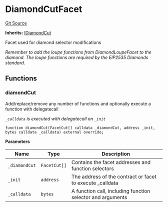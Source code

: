 # DiamondCutFacet
[Git Source](https://github.com/ubiquity/ubiquity-dollar/blob/40df6b48aeb8f52a1ca16fc758a5459764bee6c2/src/dollar/facets/DiamondCutFacet.sol)

**Inherits:**
[IDiamondCut](/src/dollar/interfaces/IDiamondCut.sol/interface.IDiamondCut.md)

Facet used for diamond selector modifications

*Remember to add the loupe functions from DiamondLoupeFacet to the diamond.
The loupe functions are required by the EIP2535 Diamonds standard.*


## Functions
### diamondCut

Add/replace/remove any number of functions and optionally execute a function with delegatecall

*`_calldata` is executed with delegatecall on `_init`*


```solidity
function diamondCut(FacetCut[] calldata _diamondCut, address _init, bytes calldata _calldata) external override;
```
**Parameters**

|Name|Type|Description|
|----|----|-----------|
|`_diamondCut`|`FacetCut[]`|Contains the facet addresses and function selectors|
|`_init`|`address`|The address of the contract or facet to execute _calldata|
|`_calldata`|`bytes`|A function call, including function selector and arguments|


